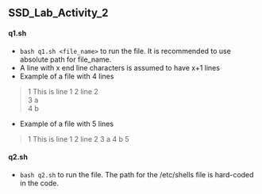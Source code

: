 ## SSD_Lab_Activity_2



#### q1.sh
- `bash q1.sh <file_name>` to run the file. It is recommended to use absolute path for file_name.
- A line with x end line characters is assumed to have x+1 lines
- Example of a file with 4 lines 
> 1 This is line 1
> 2 line 2        
> 3 a             
> 4 b

- Example of a file with 5 lines
> 1 This is line 1
> 2 line 2
> 3 a
> 4 b
> 5





#### q2.sh
- `bash q2.sh` to run the file. The path for the /etc/shells file is hard-coded in the code.



